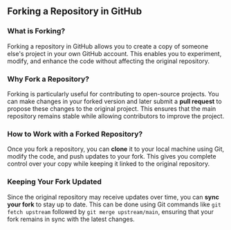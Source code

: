 <h2>Forking a Repository in GitHub</h2>

<h3>What is Forking?</h3>
<p>Forking a repository in GitHub allows you to create a copy of someone else's project in your own GitHub account. This enables you to experiment, modify, and enhance the code without affecting the original repository.</p>

<h3>Why Fork a Repository?</h3>
<p>Forking is particularly useful for contributing to open-source projects. You can make changes in your forked version and later submit a <strong>pull request</strong> to propose these changes to the original project. This ensures that the main repository remains stable while allowing contributors to improve the project.</p>

<h3>How to Work with a Forked Repository?</h3>
<p>Once you fork a repository, you can <strong>clone</strong> it to your local machine using Git, modify the code, and push updates to your fork. This gives you complete control over your copy while keeping it linked to the original repository.</p>

<h3>Keeping Your Fork Updated</h3>
<p>Since the original repository may receive updates over time, you can <strong>sync your fork</strong> to stay up to date. This can be done using Git commands like <code>git fetch upstream</code> followed by <code>git merge upstream/main</code>, ensuring that your fork remains in sync with the latest changes.</p>
